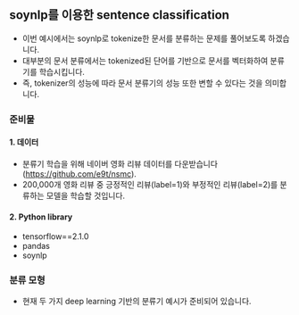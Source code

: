 ## soynlp를 이용한 sentence classification
- 이번 예시에서는 soynlp로 tokenize한 문서를 분류하는 문제를 풀어보도록 하겠습니다. 
- 대부분의 문서 분류에서는 tokenized된 단어를 기반으로 문서를 벡터화하여 분류기를 학습시킵니다.
- 즉, tokenizer의 성능에 따라 문서 분류기의 성능 또한 변할 수 있다는 것을 의미합니다. 

### 준비물
#### 1. 데이터
  - 분류기 학습을 위해 네이버 영화 리뷰 데이터를 다운받습니다(https://github.com/e9t/nsmc).
  - 200,000개 영화 리뷰 중 긍정적인 리뷰(label=1)와 부정적인 리뷰(label=2)를 분류하는 모델을 학습할 것입니다.
#### 2. Python library
  - tensorflow==2.1.0
  - pandas
  - soynlp
  
### 분류 모형
- 현재 두 가지 deep learning 기반의 분류기 예시가 준비되어 있습니다.
